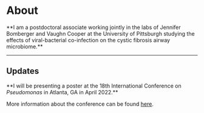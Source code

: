 <h1>About</h1>
**I am a postdoctoral associate working jointly in the labs of Jennifer Bomberger and Vaughn Cooper at the University of Pittsburgh studying the effects of viral-bacterial co-infection on the cystic fibrosis airway microbiome.**

* * *

<h2>Updates</h2>
**I will be presenting a poster at the 18th International Conference on <i>Pseudomonas</i> in Atlanta, GA in April 2022.**

More information about the conference can be found [<u>here</u>](https://pseudomonasconference.com/).
